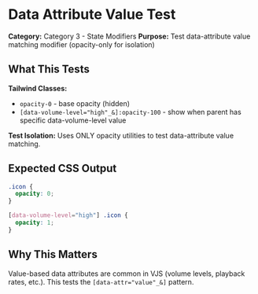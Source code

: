 # Data Attribute Value Test

**Category:** Category 3 - State Modifiers
**Purpose:** Test data-attribute value matching modifier (opacity-only for isolation)

## What This Tests

**Tailwind Classes:**
- `opacity-0` - base opacity (hidden)
- `[data-volume-level="high"_&]:opacity-100` - show when parent has specific data-volume-level value

**Test Isolation:** Uses ONLY opacity utilities to test data-attribute value matching.

## Expected CSS Output

```css
.icon {
  opacity: 0;
}

[data-volume-level="high"] .icon {
  opacity: 1;
}
```

## Why This Matters

Value-based data attributes are common in VJS (volume levels, playback rates, etc.). This tests the `[data-attr="value"_&]` pattern.
